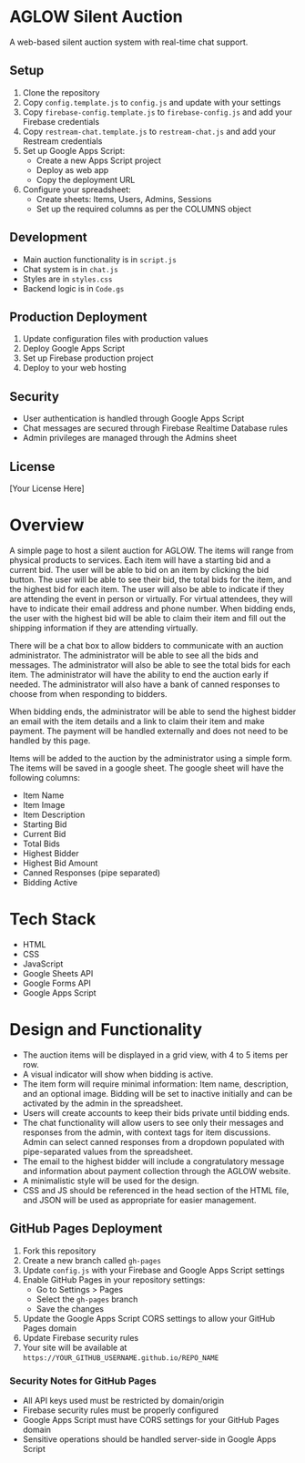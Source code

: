 # AGLOW Silent Auction

A web-based silent auction system with real-time chat support.

## Setup

1. Clone the repository
2. Copy `config.template.js` to `config.js` and update with your settings
3. Copy `firebase-config.template.js` to `firebase-config.js` and add your Firebase credentials
4. Copy `restream-chat.template.js` to `restream-chat.js` and add your Restream credentials
5. Set up Google Apps Script:
   - Create a new Apps Script project
   - Deploy as web app
   - Copy the deployment URL
6. Configure your spreadsheet:
   - Create sheets: Items, Users, Admins, Sessions
   - Set up the required columns as per the COLUMNS object

## Development

- Main auction functionality is in `script.js`
- Chat system is in `chat.js`
- Styles are in `styles.css`
- Backend logic is in `Code.gs`

## Production Deployment

1. Update configuration files with production values
2. Deploy Google Apps Script
3. Set up Firebase production project
4. Deploy to your web hosting

## Security

- User authentication is handled through Google Apps Script
- Chat messages are secured through Firebase Realtime Database rules
- Admin privileges are managed through the Admins sheet

## License

[Your License Here]

# Overview
A simple page to host a silent auction for AGLOW. The items will range from physical products to services. Each item will have a starting bid and a current bid. The user will be able to bid on an item by clicking the bid button. The user will be able to see their bid, the total bids for the item, and the highest bid for each item. The user will also be able to indicate if they are attending the event in person or virtually. For virtual attendees, they will have to indicate their email address and phone number. When bidding ends, the user with the highest bid will be able to claim their item and fill out the shipping information if they are attending virtually. 

There will be a chat box to allow bidders to communicate with an auction administrator. The administrator will be able to see all the bids and messages. The administrator will also be able to see the total bids for each item. The administrator will have the ability to end the auction early if needed. The administrator will also have a bank of canned responses to choose from when responding to bidders.

When bidding ends, the administrator will be able to send the highest bidder an email with the item details and a link to claim their item and make payment. The payment will be handled externally and does not need to be handled by this page.

Items will be added to the auction by the administrator using a simple form. The items will be saved in a google sheet. The google sheet will have the following columns:
- Item Name
- Item Image
- Item Description
- Starting Bid
- Current Bid
- Total Bids
- Highest Bidder
- Highest Bid Amount    
- Canned Responses (pipe separated)
- Bidding Active

# Tech Stack
- HTML
- CSS
- JavaScript
- Google Sheets API
- Google Forms API
- Google Apps Script

# Design and Functionality
- The auction items will be displayed in a grid view, with 4 to 5 items per row.
- A visual indicator will show when bidding is active.
- The item form will require minimal information: Item name, description, and an optional image. Bidding will be set to inactive initially and can be activated by the admin in the spreadsheet.
- Users will create accounts to keep their bids private until bidding ends.
- The chat functionality will allow users to see only their messages and responses from the admin, with context tags for item discussions. Admin can select canned responses from a dropdown populated with pipe-separated values from the spreadsheet.
- The email to the highest bidder will include a congratulatory message and information about payment collection through the AGLOW website.
- A minimalistic style will be used for the design.
- CSS and JS should be referenced in the head section of the HTML file, and JSON will be used as appropriate for easier management.

## GitHub Pages Deployment

1. Fork this repository
2. Create a new branch called `gh-pages`
3. Update `config.js` with your Firebase and Google Apps Script settings
4. Enable GitHub Pages in your repository settings:
   - Go to Settings > Pages
   - Select the `gh-pages` branch
   - Save the changes
5. Update the Google Apps Script CORS settings to allow your GitHub Pages domain
6. Update Firebase security rules
7. Your site will be available at `https://YOUR_GITHUB_USERNAME.github.io/REPO_NAME`

### Security Notes for GitHub Pages

- All API keys used must be restricted by domain/origin
- Firebase security rules must be properly configured
- Google Apps Script must have CORS settings for your GitHub Pages domain
- Sensitive operations should be handled server-side in Google Apps Script